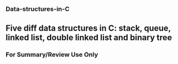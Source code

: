 ### Data-structures-in-C
<b>Five diff data structures in C: stack, queue, linked list, double linked list and binary tree</b>
---
### For Summary/Review Use Only
